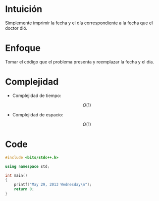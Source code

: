 # Intuición
<!-- Describe your first thoughts on how to solve this problem. -->
Simplemente imprimir la fecha y el día correspondiente a la fecha que el doctor dió.

# Enfoque
<!-- Describe your approach to solving the problem. -->
Tomar el código que el problema presenta y reemplazar la fecha y el día.

# Complejidad
- Complejidad de tiempo:
    <!-- Add your time complexity here, e.g. $$O(n)$$ -->
    $$O(1)$$

- Complejidad de espacio:
    <!-- Add your space complexity here, e.g. $$O(n)$$ -->
    $$O(1)$$

# Code
```cpp
#include <bits/stdc++.h>

using namespace std;

int main()
{
	printf("May 29, 2013 Wednesday\n");
	return 0;
}
```
